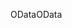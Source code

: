 <span data-ttu-id="98e3f-101">OData</span><span class="sxs-lookup"><span data-stu-id="98e3f-101">OData</span></span>